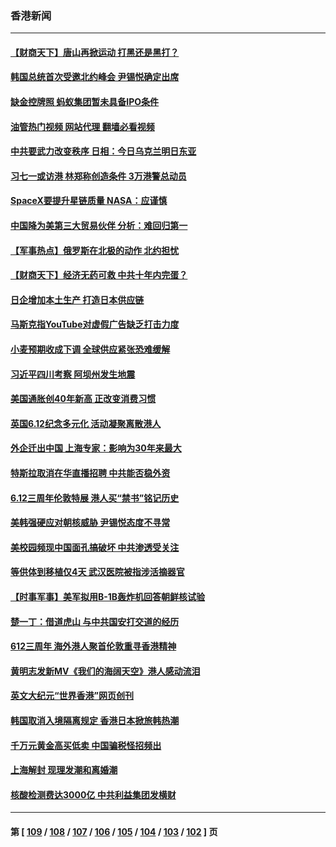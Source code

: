 ### 香港新闻
---
#### [【财商天下】唐山再掀运动 打黑还是黑打？](../../pages/ncid1349362/n13759619.md?06160445) 
#### [韩国总统首次受邀北约峰会 尹锡悦确定出席](../../pages/ncid1349362/n13759570.md?06160445) 
#### [缺金控牌照 蚂蚁集团暂未具备IPO条件](../../pages/ncid1349362/n13759566.md?06160445) 
#### [油管热门视频 网站代理 翻墙必看视频](http://209.222.30.114:81/youtube.html?06160445)
#### [中共要武力改变秩序 日相：今日乌克兰明日东亚](../../pages/ncid1349362/n13759553.md?06160445) 
#### [习七一或访港 林郑称创造条件 3万港警总动员](../../pages/ncid1349362/n13759375.md?06160445) 
#### [SpaceX要提升星链质量 NASA：应谨慎](../../pages/ncid1349362/n13759543.md?06160445) 
#### [中国降为美第三大贸易伙伴 分析：难回归第一](../../pages/ncid1349362/n13759515.md?06160445) 
#### [【军事热点】俄罗斯在北极的动作 北约担忧](../../pages/ncid1349362/n13759124.md?06160445) 
#### [【财商天下】经济无药可救 中共十年内完蛋？](../../pages/ncid1349362/n13758975.md?06160445) 
#### [日企增加本土生产 打造日本供应链](../../pages/ncid1349362/n13758933.md?06160445) 
#### [马斯克指YouTube对虚假广告缺乏打击力度](../../pages/ncid1349362/n13758916.md?06160445) 
#### [小麦预期收成下调 全球供应紧张恐难缓解](../../pages/ncid1349362/n13758908.md?06160445) 
#### [习近平四川考察 阿坝州发生地震](../../pages/ncid1349362/n13758914.md?06160445) 
#### [美国通胀创40年新高 正改变消费习惯](../../pages/ncid1349362/n13758901.md?06160445) 
#### [英国6.12纪念多元化 活动凝聚离散港人](../../pages/ncid1349362/n13758872.md?06160445) 
#### [外企迁出中国 上海专家：影响为30年来最大](../../pages/ncid1349362/n13758317.md?06160445) 
#### [特斯拉取消在华直播招聘 中共能否稳外资](../../pages/ncid1349362/n13758840.md?06160445) 
#### [6.12三周年伦敦特展 港人买“禁书”铭记历史](../../pages/ncid1349362/n13757832.md?06160445) 
#### [美韩强硬应对朝核威胁 尹锡悦态度不寻常](../../pages/ncid1349362/n13758207.md?06160445) 
#### [美校园频现中国面孔搞破坏 中共渗透受关注](../../pages/ncid1349362/n13758129.md?06160445) 
#### [等供体到移植仅4天 武汉医院被指涉活摘器官](../../pages/ncid1349362/n13758039.md?06160445) 
#### [【时事军事】美军拟用B-1B轰炸机回答朝鲜核试验](../../pages/ncid1349362/n13757943.md?06160445) 
#### [楚一丁：借道虎山 与中共国安打交道的经历](../../pages/ncid1349362/n13757589.md?06160445) 
#### [612三周年 海外港人聚首伦敦重寻香港精神](../../pages/ncid1349362/n13757501.md?06160445) 
#### [黄明志发新MV《我们的海阔天空》港人感动流泪](../../pages/ncid1349362/n13757350.md?06160445) 
#### [英文大纪元“世界香港”网页创刊](../../pages/ncid1349362/n13757254.md?06160445) 
#### [韩国取消入境隔离规定 香港日本掀旅韩热潮](../../pages/ncid1349362/n13757086.md?06160445) 
#### [千万元黄金高买低卖 中国骗税怪招频出](../../pages/ncid1349362/n13757073.md?06160445) 
#### [上海解封 现理发潮和离婚潮](../../pages/ncid1349362/n13757062.md?06160445) 
#### [核酸检测费达3000亿 中共利益集团发横财](../../pages/ncid1349362/n13757046.md?06160445) 

---
#### 第 [ [109](./109.md?06160445) / [108](./108.md?06160445) / [107](./107.md?06160445) / [106](./106.md?06160445) / [105](./105.md?06160445) / [104](./104.md?06160445) / [103](./103.md?06160445) / [102](./102.md?06160445) ] 页
